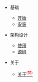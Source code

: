 * 基础

  * [开始](install.md)
  * [安装](becareful.md)

* 架构设计
  
  * [使用](use.md)
  * [源码](code.md)


* 关于

  * [关于<sup style="color:red">(赞)<sup>](team.md)

